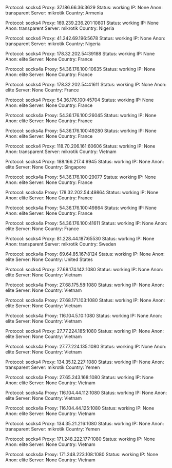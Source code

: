 Protocol: socks4
Proxy: 37.186.66.36:3629
Status: working
IP: None
Anon: transparent
Server: mikrotik
Country: Armenia

Protocol: socks4
Proxy: 169.239.236.201:10801
Status: working
IP: None
Anon: transparent
Server: mikrotik
Country: Nigeria

Protocol: socks4
Proxy: 41.242.69.196:5678
Status: working
IP: None
Anon: transparent
Server: mikrotik
Country: Nigeria

Protocol: socks4
Proxy: 178.32.202.54:39188
Status: working
IP: None
Anon: elite
Server: None
Country: France

Protocol: socks4a
Proxy: 54.36.176.100:10635
Status: working
IP: None
Anon: elite
Server: None
Country: France

Protocol: socks4
Proxy: 178.32.202.54:41611
Status: working
IP: None
Anon: elite
Server: None
Country: France

Protocol: socks4
Proxy: 54.36.176.100:45704
Status: working
IP: None
Anon: elite
Server: None
Country: France

Protocol: socks4a
Proxy: 54.36.176.100:26045
Status: working
IP: None
Anon: elite
Server: None
Country: France

Protocol: socks4a
Proxy: 54.36.176.100:49280
Status: working
IP: None
Anon: elite
Server: None
Country: France

Protocol: socks4
Proxy: 118.70.206.161:60606
Status: working
IP: None
Anon: transparent
Server: mikrotik
Country: Vietnam

Protocol: socks4
Proxy: 188.166.217.4:9945
Status: working
IP: None
Anon: elite
Server: None
Country: Singapore

Protocol: socks4a
Proxy: 54.36.176.100:29077
Status: working
IP: None
Anon: elite
Server: None
Country: France

Protocol: socks4a
Proxy: 178.32.202.54:49864
Status: working
IP: None
Anon: elite
Server: None
Country: France

Protocol: socks4a
Proxy: 54.36.176.100:49864
Status: working
IP: None
Anon: elite
Server: None
Country: France

Protocol: socks4a
Proxy: 54.36.176.100:41611
Status: working
IP: None
Anon: elite
Server: None
Country: France

Protocol: socks4
Proxy: 81.228.44.187:65530
Status: working
IP: None
Anon: transparent
Server: mikrotik
Country: Sweden

Protocol: socks4a
Proxy: 69.64.85.167:8124
Status: working
IP: None
Anon: elite
Server: None
Country: United States

Protocol: socks4
Proxy: 27.68.174.142:1080
Status: working
IP: None
Anon: elite
Server: None
Country: Vietnam

Protocol: socks4a
Proxy: 27.68.175.58:1080
Status: working
IP: None
Anon: elite
Server: None
Country: Vietnam

Protocol: socks4a
Proxy: 27.68.171.103:1080
Status: working
IP: None
Anon: elite
Server: None
Country: Vietnam

Protocol: socks4a
Proxy: 116.104.5.10:1080
Status: working
IP: None
Anon: elite
Server: None
Country: Vietnam

Protocol: socks4
Proxy: 27.77.224.185:1080
Status: working
IP: None
Anon: elite
Server: None
Country: Vietnam

Protocol: socks4a
Proxy: 27.77.224.135:1080
Status: working
IP: None
Anon: elite
Server: None
Country: Vietnam

Protocol: socks4
Proxy: 134.35.12.227:1080
Status: working
IP: None
Anon: transparent
Server: mikrotik
Country: Yemen

Protocol: socks4a
Proxy: 27.65.243.168:1080
Status: working
IP: None
Anon: elite
Server: None
Country: Vietnam

Protocol: socks4a
Proxy: 116.104.44.112:1080
Status: working
IP: None
Anon: elite
Server: None
Country: Vietnam

Protocol: socks4a
Proxy: 116.104.44.125:1080
Status: working
IP: None
Anon: elite
Server: None
Country: Vietnam

Protocol: socks4
Proxy: 134.35.21.216:1080
Status: working
IP: None
Anon: transparent
Server: mikrotik
Country: Yemen

Protocol: socks4
Proxy: 171.248.222.177:1080
Status: working
IP: None
Anon: elite
Server: None
Country: Vietnam

Protocol: socks4a
Proxy: 171.248.223.108:1080
Status: working
IP: None
Anon: elite
Server: None
Country: Vietnam

